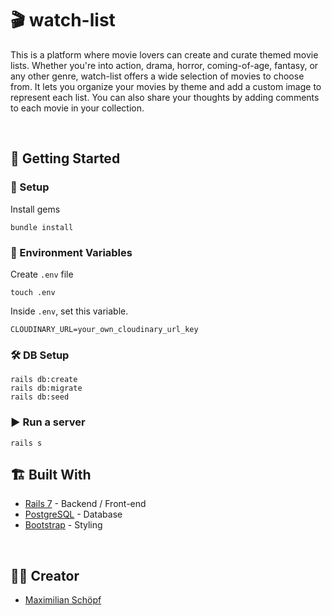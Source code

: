 # 🎬 watch-list 

This is a platform where movie lovers can create and curate themed movie lists. Whether you're into action, drama, horror, coming-of-age, fantasy, or any other genre, watch-list offers a wide selection of movies to choose from. It lets you organize your movies by theme and add a custom image to represent each list. You can also share your thoughts by adding comments to each movie in your collection.

<br>
   

## 🚀 Getting Started
### 📌 Setup

Install gems
```
bundle install
```

### 🌱 Environment Variables
Create `.env` file
```
touch .env
```
Inside `.env`, set this variable.
```
CLOUDINARY_URL=your_own_cloudinary_url_key
```

### 🛠 DB Setup
```
rails db:create
rails db:migrate
rails db:seed
```

### ▶️ Run a server
```
rails s
```

## 🏗 Built With
- [Rails 7](https://guides.rubyonrails.org/) - Backend / Front-end
- [PostgreSQL](https://www.postgresql.org/) - Database
- [Bootstrap](https://getbootstrap.com/) - Styling
<br>

## 👨‍💻 Creator
- [Maximilian Schöpf](https://www.linkedin.com/in/maximilian-schöpf-19307523b)
